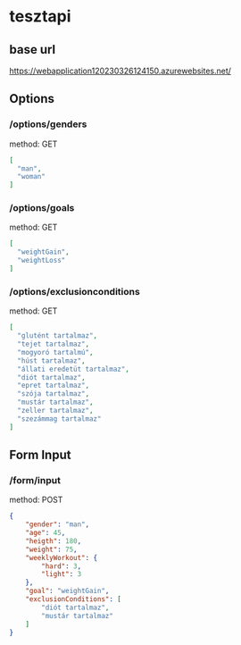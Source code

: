 # tesztapi

## base url
https://webapplication120230326124150.azurewebsites.net/

## Options
### /options/genders
method: GET
```json
[
  "man",
  "woman"
]
````

### /options/goals
method: GET
```json
[
  "weightGain",
  "weightLoss"
]
````

### /options/exclusionconditions
method: GET
```json
[
  "glutént tartalmaz",
  "tejet tartalmaz",
  "mogyoró tartalmú",
  "húst tartalmaz",
  "állati eredetüt tartalmaz",
  "diót tartalmaz",
  "epret tartalmaz",
  "szója tartalmaz",
  "mustár tartalmaz",
  "zeller tartalmaz",
  "szezámmag tartalmaz"
]
````

## Form Input
### /form/input
method: POST
```json
{
    "gender": "man",
    "age": 45,
    "heigth": 180,
    "weight": 75,
    "weeklyWorkout": {
        "hard": 3,
        "light": 3
    },
    "goal": "weightGain",
    "exclusionConditions": [
        "diót tartalmaz",
        "mustár tartalmaz"
    ]
}
```
